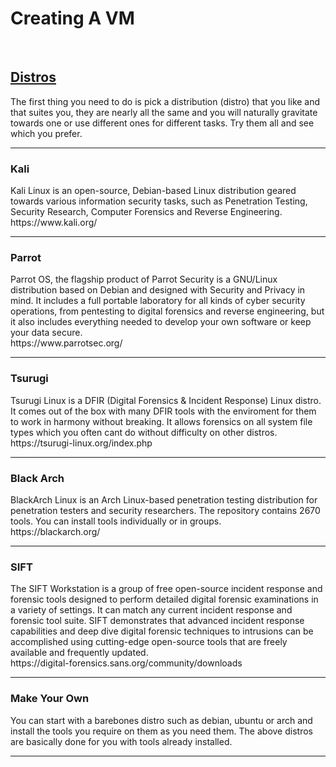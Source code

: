 <H1>Creating A VM</H1>
<br>
<H2><b><u>Distros</u></b></H2>
<p>
The first thing you need to do is pick a distribution (distro) that you like and that suites you, they are nearly all the same and you will naturally gravitate towards one or use different ones for different tasks. Try them all and see which you prefer.
<hr>

<H3>Kali</H3>
Kali Linux is an open-source, Debian-based Linux distribution geared towards various information security tasks, such as Penetration Testing, Security Research, Computer Forensics and Reverse Engineering.
<br>
https://www.kali.org/
<hr>

<H3>Parrot</H3>
Parrot OS, the flagship product of Parrot Security is a GNU/Linux distribution based on Debian and designed with Security and Privacy in mind. It includes a full portable laboratory for all kinds of cyber security operations, from pentesting to digital forensics and reverse engineering, but it also includes everything needed to develop your own software or keep your data secure.
<br>
https://www.parrotsec.org/
<hr>

<H3>Tsurugi</H3>
Tsurugi Linux is a DFIR (Digital Forensics & Incident Response) Linux distro. It comes out of the box with many DFIR tools with the enviroment for them to work in harmony without breaking. It allows forensics on all system file types which you often cant do without difficulty on other distros.
<br>
https://tsurugi-linux.org/index.php
<hr>

<H3>Black Arch</H3>
BlackArch Linux is an Arch Linux-based penetration testing distribution for penetration testers and security researchers. The repository contains 2670 tools. You can install tools individually or in groups.
<br>
https://blackarch.org/
<hr>

<H3>SIFT</H3>
The SIFT Workstation is a group of free open-source incident response and forensic tools designed to perform detailed digital forensic examinations in a variety of settings. It can match any current incident response and forensic tool suite. SIFT demonstrates that advanced incident response capabilities and deep dive digital forensic techniques to intrusions can be accomplished using cutting-edge open-source tools that are freely available and frequently updated.
<br>
https://digital-forensics.sans.org/community/downloads
<hr>

<H3>Make Your Own</H3>
You can start with a barebones distro such as debian, ubuntu or arch and install the tools you require on them as you need them. The above distros are basically done for you with tools already installed.
<hr>
